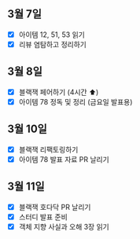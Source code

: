 ## 3월 7일

- [x] 아이템 12, 51, 53 읽기
- [x] 리뷰 염탐하고 정리하기

## 3월 8일

- [x] 블랙잭 페어하기 (4시간 ⬆️)
- [x] 아이템 78 정독 및 정리 (금요일 발표용)

## 3월 10일

- [x] 블랙잭 리팩토링하기
- [x] 아이템 78 발표 자료 PR 날리기

## 3월 11일

- [x] 블랙잭 호다닥 PR 날리기
- [x] 스터디 발표 준비
- [x] 객체 지향 사실과 오해 3장 읽기
